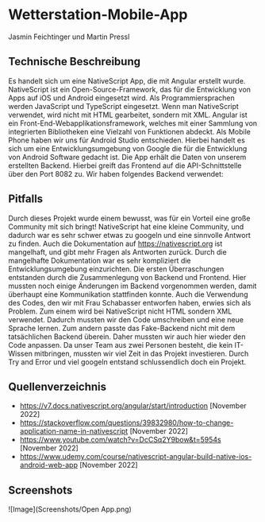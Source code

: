 # Wetterstation-Mobile-App
Jasmin Feichtinger und Martin Pressl
## Technische Beschreibung
Es handelt sich um eine NativeScript App, die mit Angular erstellt wurde. NativeScript ist ein Open-Source-Framework, das für die Entwicklung von Apps auf iOS und Android eingesetzt wird. Als Programmiersprachen werden JavaScript und TypeScript eingesetzt. Wenn man NativeScript verwendet, wird nicht mit HTML gearbeitet, sondern mit XML. Angular ist ein Front-End-Webapplikationsframework, welches mit einer Sammlung von integrierten Bibliotheken eine Vielzahl von Funktionen abdeckt.
Als Mobile Phone haben wir uns für Android Studio entschieden. Hierbei handelt es sich um eine Entwicklungsumgebung von Google die für die Entwicklung von Android Software gedacht ist.
Die App erhält die Daten von unserem erstellten Backend. Hierbei greift das Frontend auf die API-Schnittstelle über den Port 8082 zu. Wir haben folgendes Backend verwendet:

## Pitfalls
Durch dieses Projekt wurde einem bewusst, was für ein Vorteil eine große Community mit sich bringt! NativeScript hat eine kleine Community, und dadurch war es sehr schwer etwas zu googeln und eine sinnvolle Antwort zu finden. Auch die Dokumentation auf https://nativescript.org ist mangelhaft, und gibt mehr Fragen als Antworten zurück. Durch die mangelhafte Dokumentation war es sehr kompliziert die Entwicklungsumgebung einzurichten.
Die ersten Überraschungen entstanden durch die Zusammenlegung von Backend und Frontend. Hier mussten noch einige Änderungen im Backend vorgenommen werden, damit überhaupt eine Kommunikation stattfinden konnte. Auch die Verwendung des Codes, den wir mit Frau Schabasser entworfen haben, erwies sich als Problem. Zum einem wird bei NativeScript nicht HTML sondern XML verwendet. Dadurch mussten wir den Code umschreiben und eine neue Sprache lernen. Zum andern passte das Fake-Backend nicht mit dem tatsächlichen Backend überein. Daher mussten wir auch hier wieder den Code anpassen.
Da unser Team aus zwei Personen besteht, die kein IT-Wissen mitbringen, mussten wir viel Zeit in das Projekt investieren. Durch Try and Error und viel googeln entstand schlussendlich doch ein Projekt.

## Quellenverzeichnis
 - https://v7.docs.nativescript.org/angular/start/introduction [November 2022]
 - https://stackoverflow.com/questions/39832980/how-to-change-application-name-in-nativescript [November 2022]
 - https://www.youtube.com/watch?v=DcCSq2Y9bow&t=5954s [November 2022]
 - https://www.udemy.com/course/nativescript-angular-build-native-ios-android-web-app [November 2022]

## Screenshots
![Image](Screenshots/Open App.png)
